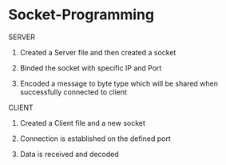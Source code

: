 # Socket-Programming

SERVER

1. Created a Server file and then created a socket

2. Binded the socket with specific IP and Port

3. Encoded a message to byte type which will be shared when successfully connected to client


CLIENT

1. Created a Client file and a new socket

2. Connection is established on the defined port

3. Data is received and decoded 
